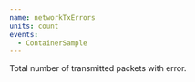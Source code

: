 ```yaml
---
name: networkTxErrors
units: count
events:
  - ContainerSample
---
```


Total number of transmitted packets with error.